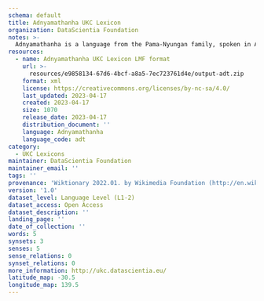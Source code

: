 ```yaml
---
schema: default
title: Adnyamathanha UKC Lexicon
organization: DataScientia Foundation
notes: >-
  Adnyamathanha is a language from the Pama-Nyungan family, spoken in Australia. The UKC Lexicon of Adnyamathanha is represented as a lexico-semantic network. It consists of words, word senses, synsets, as well as sense-level and synset-level relationships.
resources:
  - name: Adnyamathanha UKC Lexicon LMF format
    url: >-
      resources/e9858134-67d6-4bcf-a8a5-7ec723761d4e/output-adt.zip
    format: xml
    license: https://creativecommons.org/licenses/by-nc-sa/4.0/
    last_updated: 2023-04-17
    created: 2023-04-17
    size: 1070
    release_date: 2023-04-17
    distribution_document: ''
    language: Adnyamathanha
    language_code: adt
category:
  - UKC Lexicons
maintainer: DataScientia Foundation
maintainer_email: ''
tags: ''
provenance: 'Wiktionary 2022.01. by Wikimedia Foundation (http://en.wiktionary.org); Princeton WordNet 2.1 by Princeton University (https://wordnet.princeton.edu)'
version: '1.0'
dataset_level: Language Level (L1-2)
dataset_access: Open Access
dataset_description: ''
landing_page: ''
date_of_collection: ''
words: 5
synsets: 3
senses: 5
sense_relations: 0
synset_relations: 0
more_information: http://ukc.datascientia.eu/
latitude_map: -30.5
longitude_map: 139.5
---
```

